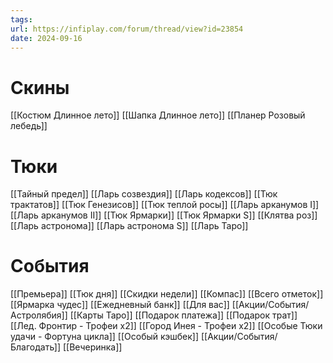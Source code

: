```yaml
---
tags: 
url: https://infiplay.com/forum/thread/view?id=23854
date: 2024-09-16
---
```

# Скины
[[Костюм Длинное лето]]
[[Шапка Длинное лето]]
[[Планер Розовый лебедь]]
# Тюки
[[Тайный предел]]
[[Ларь созвездия]]
[[Ларь кодексов]]
[[Тюк трактатов]]
[[Тюк Генезисов]]
[[Тюк теплой росы]]
[[Ларь арканумов I]]
[[Ларь арканумов II]]
[[Тюк Ярмарки]]
[[Тюк Ярмарки S]]
[[Клятва роз]]
[[Ларь астронома]]
[[Ларь астронома S]]
[[Ларь Таро]]

# События
[[Премьера]]
[[Тюк дня]]
[[Скидки недели]]
[[Компас]]
[[Всего отметок]]
[[Ярмарка чудес]]
[[Ежедневный банк]]
[[Для вас]]
[[Акции/События/Астролябия]]
[[Карты Таро]]
[[Подарок платежа]]
[[Подарок трат]]
[[Лед. Фронтир - Трофеи х2]]
[[Город Инея  - Трофеи х2]]
[[Особые Тюки удачи - Фортуна цикла]]
[[Особый кэшбек]]
[[Акции/События/Благодать]]
[[Вечеринка]]
